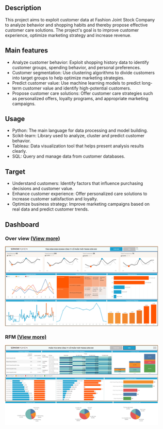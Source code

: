 ## Description
This project aims to exploit customer data at Fashion Joint Stock Company to analyze behavior and shopping habits and thereby propose effective customer care solutions. The project's goal is to improve customer experience, optimize marketing strategy and increase revenue.

## Main features
* Analyze customer behavior: Exploit shopping history data to identify customer groups, spending behavior, and personal preferences.
* Customer segmentation: Use clustering algorithms to divide customers into target groups to help optimize marketing strategies.
* Predict customer value: Use machine learning models to predict long-term customer value and identify high-potential customers.
* Propose customer care solutions: Offer customer care strategies such as personalized offers, loyalty programs, and appropriate marketing campaigns.
## Usage
* Python: The main language for data processing and model building.
* Scikit-learn: Library used to analyze, cluster and predict customer behavior.
* Tableau: Data visualization tool that helps present analysis results clearly.
* SQL: Query and manage data from customer databases.
## Target
* Understand customers: Identify factors that influence purchasing decisions and customer value.
* Enhance customer experience: Offer personalized care solutions to increase customer satisfaction and loyalty.
* Optimize business strategy: Improve marketing campaigns based on real data and predict customer trends.

## Dashboard
### Over view [(View more)](https://public.tableau.com/views/OverView_17170555989450/Overview?:language=en-US&:sid=&:redirect=auth&:display_count=n&:origin=viz_share_link)
![img](over_view.png)
### RFM [(View more)](https://public.tableau.com/views/RFM_17170556404990/RFM?:language=en-US&:sid=&:redirect=auth&:display_count=n&:origin=viz_share_link)
![img](rfm.png)
